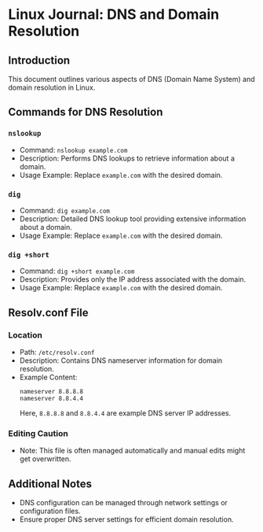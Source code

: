 # Linux Journal: DNS and Domain Resolution

## Introduction
This document outlines various aspects of DNS (Domain Name System) and domain resolution in Linux.

## Commands for DNS Resolution

### `nslookup`
- Command: `nslookup example.com`
- Description: Performs DNS lookups to retrieve information about a domain.
- Usage Example: Replace `example.com` with the desired domain.

### `dig`
- Command: `dig example.com`
- Description: Detailed DNS lookup tool providing extensive information about a domain.
- Usage Example: Replace `example.com` with the desired domain.

### `dig +short`
- Command: `dig +short example.com`
- Description: Provides only the IP address associated with the domain.
- Usage Example: Replace `example.com` with the desired domain.

## Resolv.conf File

### Location
- Path: `/etc/resolv.conf`
- Description: Contains DNS nameserver information for domain resolution.
- Example Content:
  ```
  nameserver 8.8.8.8
  nameserver 8.8.4.4
  ```
  Here, `8.8.8.8` and `8.8.4.4` are example DNS server IP addresses.

### Editing Caution
- Note: This file is often managed automatically and manual edits might get overwritten.

## Additional Notes
- DNS configuration can be managed through network settings or configuration files.
- Ensure proper DNS server settings for efficient domain resolution.
